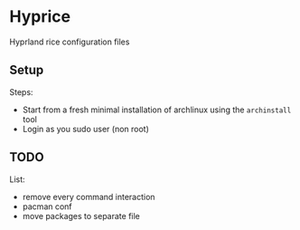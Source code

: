 # Hyprice

Hyprland rice configuration files

## Setup

Steps:
- Start from a fresh minimal installation of archlinux using the `archinstall` tool
- Login as you sudo user (non root)

## TODO

List:
- remove every command interaction
- pacman conf
- move packages to separate file